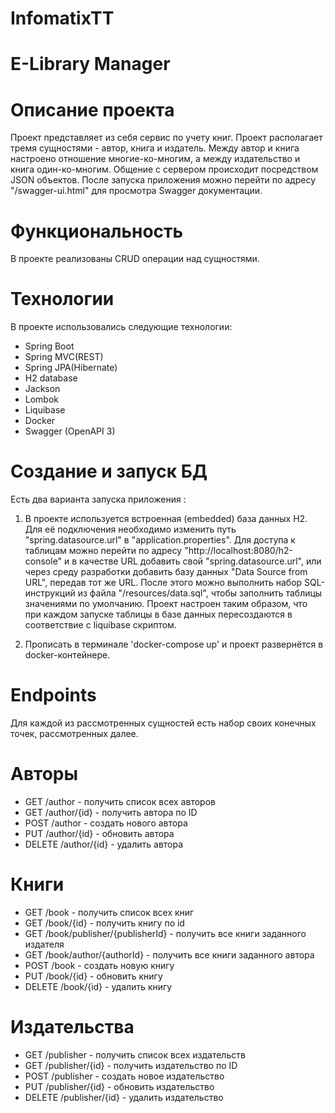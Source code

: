 # InfomatixTT
# E-Library Manager

# Описание проекта
Проект представляет из себя сервис по учету книг. Проект располагает тремя сущностями - автор, книга и издатель. Между автор и книга настроено отношение многие-ко-многим, а между издательство и книга один-ко-многим. Общение с сервером происходит посредством JSON объектов. После запуска приложения можно перейти по адресу "/swagger-ui.html" для просмотра Swagger документации. 


# Функциональность
В проекте реализованы CRUD операции над сущностями.

# Технологии
В проекте использовались следующие технологии: 
- Spring Boot
- Spring MVC(REST)
- Spring JPA(Hibernate)
- H2 database
- Jackson
- Lombok
- Liquibase
- Docker
- Swagger (OpenAPI 3)

# Создание и запуск БД
Есть два варианта запуска приложения :

1) В проекте используется встроенная (embedded) база данных H2. Для её подключения необходимо изменить путь "spring.datasource.url" в "application.properties".
Для доступа к таблицам можно перейти по адресу "http://localhost:8080/h2-console" и  в качестве URL добавить свой "spring.datasource.url", или через среду разработки добавить базу данных "Data Source from URL", передав тот же URL.
После этого можно выполнить набор SQL-инструкций из файла "/resources/data.sql", чтобы заполнить таблицы значениями по умолчанию. 
Проект настроен таким образом, что при каждом запуске таблицы в базе данных пересоздаются в соответствие с liquibase скриптом.

2) Прописать в терминале 'docker-compose up' и проект развернётся в docker-контейнере.

# Endpoints
Для каждой из рассмотренных сущностей есть набор своих конечных точек, рассмотренных далее.

# Авторы
- GET /author - получить список всех авторов
- GET /author/{id} - получить автора по ID
- POST /author - создать нового автора
- PUT /author/{id} - обновить автора
- DELETE /author/{id} - удалить автора
# Книги
- GET /book - получить список всех книг
- GET /book/{id} - получить книгу по id
- GET /book/publisher/{publisherId} - получить все книги заданного издателя
- GET /book/author/{authorId} - получить все книги заданного автора
- POST /book - создать новую книгу
- PUT /book/{id} - обновить книгу
- DELETE /book/{id} - удалить книгу

# Издательства
- GET /publisher - получить список всех издательств
- GET /publisher/{id} - получить издательство по ID
- POST /publisher - создать новое издательство
- PUT /publisher/{id} - обновить издательство
- DELETE /publisher/{id} - удалить издательство
